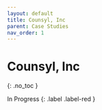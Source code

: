 ```yaml
---
layout: default
title: Counsyl, Inc
parent: Case Studies
nav_order: 1
---
```


# Counsyl, Inc
{: .no_toc }

In Progress
{: .label .label-red }
